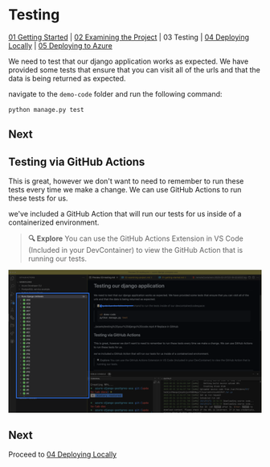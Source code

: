 # Testing

[01 Getting Started](./README.md) | [02 Examining the Project](./02-examining-project.md) | 03 Testing | [04 Deploying Locally](./04-deploying-locally.md) | [05 Deploying to Azure](./05-deploying-to-azure.md)  


We need to test that our django application works as expected. We have provided some tests that ensure that you can visit all of the urls and that the data is being returned as expected.

navigate to the `demo-code` folder and run the following command:

```shell
python manage.py test
```

## Next

## Testing via GitHub Actions

This is great, however we don't want to need to remember to run these tests every time we make a change. We can use GitHub Actions to run these tests for us.

we've included a GitHub Action that will run our tests for us inside of a containerized environment.

> **:mag: Explore**
> You can use the GitHub Actions Extension in VS Code (Included in your DevContainer) to view the GitHub Action that is running our tests.

![The GitHub Actions Pane in VS Code](../assets/view%20Actions.png)

## Next

Proceed to [04 Deploying Locally](./04-deploying-locally.md)
